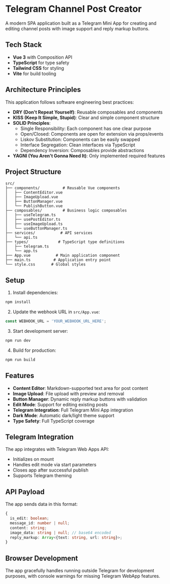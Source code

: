 # Telegram Channel Post Creator

A modern SPA application built as a Telegram Mini App for creating and editing channel posts with image support and reply markup buttons.

## Tech Stack

- **Vue 3** with Composition API
- **TypeScript** for type safety
- **Tailwind CSS** for styling
- **Vite** for build tooling

## Architecture Principles

This application follows software engineering best practices:

- **DRY (Don't Repeat Yourself)**: Reusable composables and components
- **KISS (Keep It Simple, Stupid)**: Clear and simple component structure
- **SOLID Principles**: 
  - Single Responsibility: Each component has one clear purpose
  - Open/Closed: Components are open for extension via props/events
  - Liskov Substitution: Components can be easily swapped
  - Interface Segregation: Clean interfaces via TypeScript
  - Dependency Inversion: Composables provide abstractions
- **YAGNI (You Aren't Gonna Need It)**: Only implemented required features

## Project Structure

```
src/
├── components/          # Reusable Vue components
│   ├── ContentEditor.vue
│   ├── ImageUpload.vue
│   ├── ButtonManager.vue
│   └── PublishButton.vue
├── composables/         # Business logic composables
│   ├── useTelegram.ts
│   ├── usePostEditor.ts
│   ├── useImageUpload.ts
│   └── useButtonManager.ts
├── services/           # API services
│   └── api.ts
├── types/             # TypeScript type definitions
│   ├── telegram.ts
│   └── app.ts
├── App.vue           # Main application component
├── main.ts          # Application entry point
└── style.css       # Global styles
```

## Setup

1. Install dependencies:
```bash
npm install
```

2. Update the webhook URL in `src/App.vue`:
```typescript
const WEBHOOK_URL = 'YOUR_WEBHOOK_URL_HERE';
```

3. Start development server:
```bash
npm run dev
```

4. Build for production:
```bash
npm run build
```

## Features

- **Content Editor**: Markdown-supported text area for post content
- **Image Upload**: File upload with preview and removal
- **Button Manager**: Dynamic reply markup buttons with validation
- **Edit Mode**: Support for editing existing posts
- **Telegram Integration**: Full Telegram Mini App integration
- **Dark Mode**: Automatic dark/light theme support
- **Type Safety**: Full TypeScript coverage

## Telegram Integration

The app integrates with Telegram Web Apps API:
- Initializes on mount
- Handles edit mode via start parameters
- Closes app after successful publish
- Supports Telegram theming

## API Payload

The app sends data in this format:
```typescript
{
  is_edit: boolean;
  message_id: number | null;
  content: string;
  image_data: string | null; // base64 encoded
  reply_markup: Array<{text: string, url: string}>;
}
```

## Browser Development

The app gracefully handles running outside Telegram for development purposes, with console warnings for missing Telegram WebApp features.
